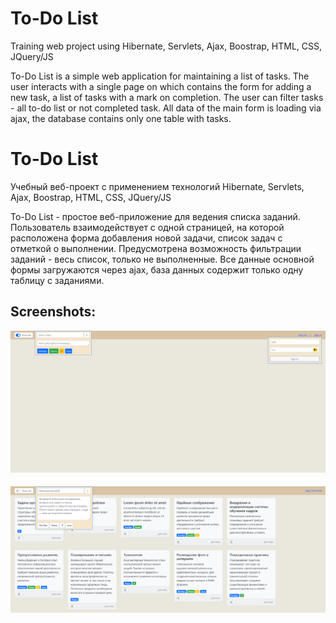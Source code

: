 # To-Do List
Training web project using Hibernate, Servlets, Ajax, Boostrap, HTML, CSS, JQuery/JS

To-Do List is a simple web application for maintaining a list of tasks. The user interacts with a single page on
which contains the form for adding a new task, a list of tasks with a mark on completion. The user can filter tasks - 
all to-do list or not completed task. All data of the main form is loading via ajax, the database contains only one 
table with tasks.

# To-Do List
Учебный веб-проект с применением технологий Hibernate, Servlets, Ajax, Boostrap, HTML, CSS, JQuery/JS

To-Do List - простое веб-приложение для ведения списка заданий. Пользователь взаимодействует с одной страницей, на 
которой расположена форма добавления новой задачи, список задач с отметкой о выполнении. Предусмотрена возможность 
фильтрации заданий - весь список, только не выполненные. Все данные основной формы загружаются через ajax, база 
данных содержит только одну таблицу с заданиями. 

## Screenshots:
![alt text](screenshots/login.png "Страница входа")
####
![alt text](screenshots/main.png "Главная страница с заметками пользователя")